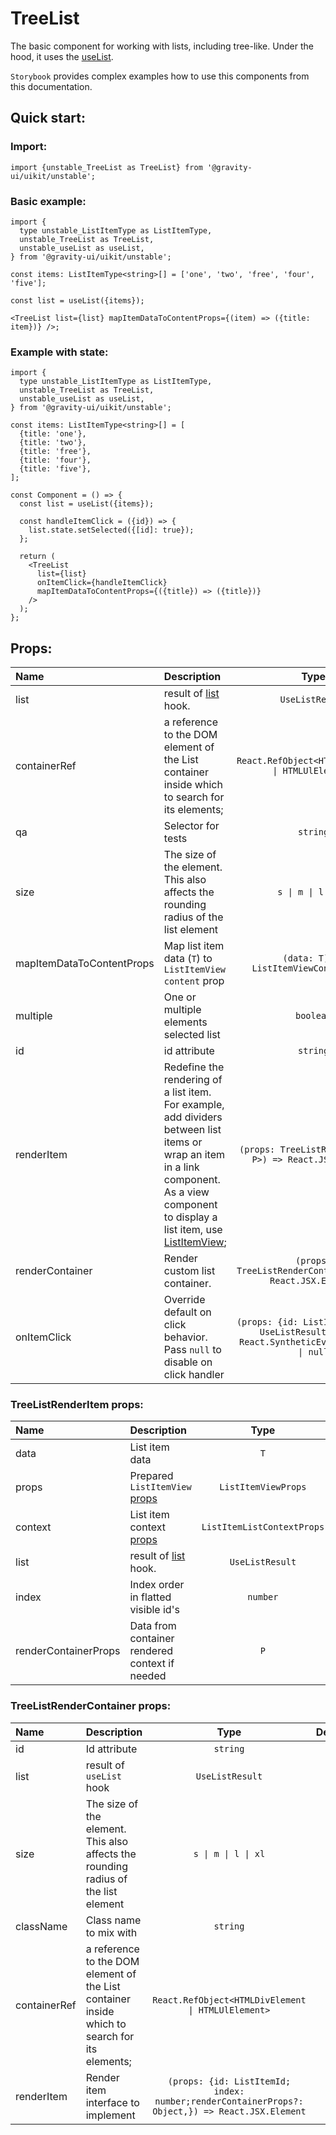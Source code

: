 # TreeList

The basic component for working with lists, including tree-like. Under the hood, it uses the [useList](/docs/lab-uselist--docs).

`Storybook` provides complex examples how to use this components from this documentation.

## Quick start:

### Import:

```tsx
import {unstable_TreeList as TreeList} from '@gravity-ui/uikit/unstable';
```

### Basic example:

```tsx
import {
  type unstable_ListItemType as ListItemType,
  unstable_TreeList as TreeList,
  unstable_useList as useList,
} from '@gravity-ui/uikit/unstable';

const items: ListItemType<string>[] = ['one', 'two', 'free', 'four', 'five'];

const list = useList({items});

<TreeList list={list} mapItemDataToContentProps={(item) => ({title: item})} />;
```

### Example with state:

```tsx
import {
  type unstable_ListItemType as ListItemType,
  unstable_TreeList as TreeList,
  unstable_useList as useList,
} from '@gravity-ui/uikit/unstable';

const items: ListItemType<string>[] = [
  {title: 'one'},
  {title: 'two'},
  {title: 'free'},
  {title: 'four'},
  {title: 'five'},
];

const Component = () => {
  const list = useList({items});

  const handleItemClick = ({id}) => {
    list.state.setSelected({[id]: true});
  };

  return (
    <TreeList
      list={list}
      onItemClick={handleItemClick}
      mapItemDataToContentProps={({title}) => ({title})}
    />
  );
};
```

## Props:

| Name                      | Description                                                                                                                                                                                                                    |                                             Type                                             | Default |
| :------------------------ | :----------------------------------------------------------------------------------------------------------------------------------------------------------------------------------------------------------------------------- | :------------------------------------------------------------------------------------------: | :-----: |
| list                      | result of [list](/docs/lab-uselist--docs#uselist) hook.                                                                                                                                                                        |                                       `UseListResult`                                        |         |
| containerRef              | a reference to the DOM element of the List container inside which to search for its elements;                                                                                                                                  |                      `React.RefObject<HTMLDivElement \| HTMLUlElement>`                      |         |
| qa                        | Selector for tests                                                                                                                                                                                                             |                                           `string`                                           |         |
| size                      | The size of the element. This also affects the rounding radius of the list element                                                                                                                                             |                                     `s \| m \| l \| xl`                                      |   `m`   |
| mapItemDataToContentProps | Map list item data (`T`) to `ListItemView` `content` prop                                                                                                                                                                      |                           `(data: T) => ListItemViewContentProps`                            |         |
| multiple                  | One or multiple elements selected list                                                                                                                                                                                         |                                          `boolean`                                           | `false` |
| id                        | id attribute                                                                                                                                                                                                                   |                                           `string`                                           |         |
| renderItem                | Redefine the rendering of a list item. For example, add dividers between list items or wrap an item in a link component. As a view component to display a list item, use [ListItemView](/docs/lab-uselist--docs#listitemview); |                   `(props: TreeListRenderItem<T, P>) => React.JSX.Element`                   |         |
| renderContainer           | Render custom list container.                                                                                                                                                                                                  |                  `(props: TreeListRenderContainer<T>) => React.JSX.Element`                  |         |
| onItemClick               | Override default on click behavior. Pass `null` to disable on click handler                                                                                                                                                    | `(props: {id: ListItemId; list: UseListResult<T>}, e: React.SyntheticEvent) => void \| null` |         |

### TreeListRenderItem props:

| Name                 | Description                                                                 |            Type            |   Default   |
| :------------------- | :-------------------------------------------------------------------------- | :------------------------: | :---------: |
| data                 | List item data                                                              |            `T`             |             |
| props                | Prepared `ListItemView` [props](/docs/lab-uselist--docs#listitemview)       |    `ListItemViewProps`     |
| context              | List item context [props](/docs/lab-uselist--docs#listitemlistcontextprops) | `ListItemListContextProps` |             |
| list                 | result of [list](/docs/lab-uselist--docs#uselist) hook.                     |      `UseListResult`       |             |
| index                | Index order in flatted visible id's                                         |          `number`          |             |
| renderContainerProps | Data from container rendered context if needed                              |            `P`             | `undefined` |

### TreeListRenderContainer props:

| Name         | Description                                                                                   |                                              Type                                              | Default |
| :----------- | :-------------------------------------------------------------------------------------------- | :--------------------------------------------------------------------------------------------: | :-----: |
| id           | Id attribute                                                                                  |                                            `string`                                            |         |
| list         | result of `useList` hook                                                                      |                                        `UseListResult`                                         |         |
| size         | The size of the element. This also affects the rounding radius of the list element            |                                      `s \| m \| l \| xl`                                       |   `m`   |
| className    | Class name to mix with                                                                        |                                            `string`                                            |         |
| containerRef | a reference to the DOM element of the List container inside which to search for its elements; |                       `React.RefObject<HTMLDivElement \| HTMLUlElement>`                       |         |
| renderItem   | Render item interface to implement                                                            | `(props: {id: ListItemId; index: number;renderContainerProps?: Object,}) => React.JSX.Element` |         |
